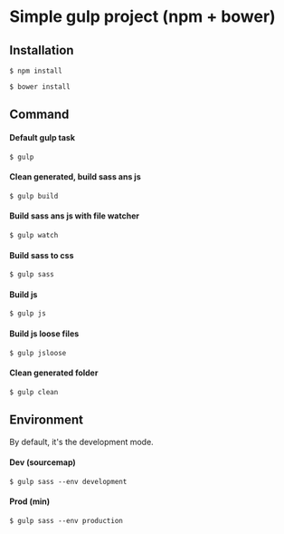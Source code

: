 # Simple gulp project (npm + bower)

## Installation

`$ npm install `

`$ bower install `

## Command

#### Default gulp task
`$ gulp`
#### Clean generated, build sass ans js
`$ gulp build`
#### Build sass ans js with file watcher
`$ gulp watch`
#### Build sass to css
`$ gulp sass `
#### Build js 
`$ gulp js `
#### Build js loose files
`$ gulp jsloose`
#### Clean generated folder
`$ gulp clean`

## Environment
By default, it's the development mode.
#### Dev (sourcemap)
`$ gulp sass --env development`
#### Prod (min)
`$ gulp sass --env production`

